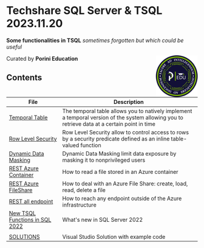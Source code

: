 # **Techshare SQL Server & TSQL** 2023.11.20

**Some functionalities in TSQL** *sometimes forgotten but which could be useful*

Curated by **Porini Education** <img src="/Assets/RGB_Badge_PIRC.png" width=110px align=right>

## Contents

|File|Description|
|---|---|
|[Temporal Table](/Code/TemporalTable.md)|The temporal table allows you to natively implement a temporal version of the system allowing you to retrieve data at a certain point in time |
|[Row Level Security](/Code/RowLevelSecurity.md)|Row Level Security allow to control access to rows by a security predicate defined as an inline table-valued function |
|[Dynamic Data Masking](/Code/DynamicDataMasking.md)|Dynamic Data Masking limit data exposure by masking it to nonprivileged users |
|[REST Azure Container](/Code/REST_AzureContainer.md)| How to read a file stored in an Azure container |
|[REST Azure FileShare](/Code/REST_AzureFileShare.md)| How to deal with an Azure File Share: create, load, read, delete a file|
|[REST all endpoint](/Code/REST_ExternalResources.md)| How to reach any endpoint outside of the Azure infrastructure |
|[New TSQL Functions in SQL 2022](/Code/TSQL-2022.md) | What's new in SQL Server 2022 |
|||
|[SOLUTIONS](/Code/TechShare_20231120/)|Visual Studio Solution with example code |
